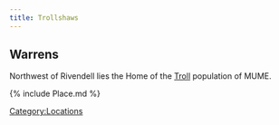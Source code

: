 ```yaml
---
title: Trollshaws
---
```


## Warrens

Northwest of Rivendell lies the Home of the [Troll](Troll "wikilink")
population of MUME.

{% include Place.md %}

[Category:Locations](Category:Locations "wikilink")